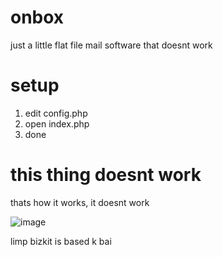 # onbox
just a little flat file mail software that doesnt work

# setup
1. edit config.php
2. open index.php
3. done

# this thing doesnt work
thats how it works, it doesnt work

![image](https://pbs.twimg.com/media/E6hakWbX0AEZmJr.png)

limp bizkit is based k bai
